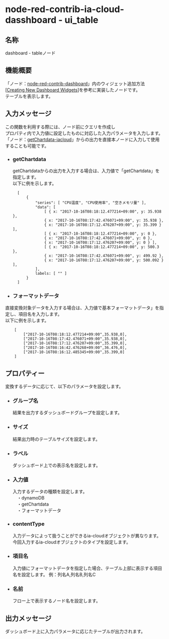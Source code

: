 # node-red-contrib-ia-cloud-dasshboard - ui_table

## 名称
dashboard - tableノード


## 機能概要

「ノード：[node-red-contrib-dashboard](https://github.com/node-red/node-red-dashboard)」内のウィジェット追加方法[[Creating New Dashboard Widgets](https://github.com/node-red/node-red-dashboard/wiki/Creating-New-Dashboard-Widgets)]を参考に実装したノードです。  
テーブルを表示します。 



## 入力メッセージ
この関数を利用する際には、ノード前にクエリを作成し  
プロパティ内で入力値に設定したものに対応した入力パラメータを入力します。  
「ノード：[getChartdata-iacloud](https://github.com/ia-cloud/node-red-contrib-ia-cloud-dashboard/tree/master/getchartdata-iacloud)」からの出力を直接本ノードに入力して使用することも可能です。

- ### getChartdata
  getChartdataからの出力を入力する場合は、入力値で「getChartdata」を指定します。  
  以下に例を示します。 

        [
            {
                "series": [ "CPU温度", "CPU使用率", "空きメモリ量" ],
                "data": [
                    [ { x: "2017-10-16T08:18:12.477214+09:00", y: 35.938 },
                    { x: "2017-10-16T08:17:42.476071+09:00", y: 35.938 },
                    { x: "2017-10-16T08:17:12.476207+09:00", y: 35.399 } ],
                    [ { x: "2017-10-16T08:18:12.477214+09:00", y: 0 },
                    { x: "2017-10-16T08:17:42.476071+09:00", y: 0 },
                    { x: "2017-10-16T08:17:12.476207+09:00", y: 0 } ],
                    [ { x: "2017-10-16T08:18:12.477214+09:00", y: 500.3 },
                    { x: "2017-10-16T08:17:42.476071+09:00", y: 499.92 },
                    { x: "2017-10-16T08:17:12.476207+09:00", y: 500.092 } ],
                ],
                labels: [ "" ]
            }
        ]


- ### フォーマットデータ
直接変換対象データを入力する場合は、入力値で基本フォーマットデータ」を指定し、項目名を入力します。   
以下に例を示します。  

        [
            ["2017-10-16T08:18:12.477214+09:00",35.938,0],
            ["2017-10-16T08:17:42.476071+09:00",35.938,0],
            ["2017-10-16T08:17:12.476207+09:00",35.399,0],
            ["2017-10-16T08:16:42.476268+09:00",36.476,0],
            ["2017-10-16T08:16:12.485345+09:00",35.399,0]
        ]



## プロパティー

変換するデータに応じて、以下のパラメータを設定します。

- ### グループ名
  結果を出力するダッシュボードグループを設定します。

- ### サイズ
  結果出力時のテーブルサイズを設定します。

- ### ラベル
  ダッシュボード上での表示名を設定します。

- ### 入力値
  入力するデータの種類を設定します。  
  　・dynamoDB  
  　・getChartdata  
  　・フォーマットデータ  
  
- ### contentType
  入力データによって扱うことができるia-cloudオブジェクトが異なります。  
  今回入力するia-cloudオブジェクトのタイプを設定します。  
  
- ### 項目名
  入力値にフォーマットデータを指定した場合、テーブル上部に表示する項目名を設定します。
  例：列名A,列名B,列名C

- ### 名前
  フロー上で表示するノード名を設定します。

## 出力メッセージ
ダッシュボード上に入力パラメータに応じたテーブルが出力されます。
